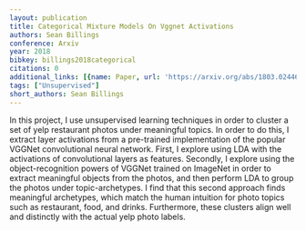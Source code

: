 ```yaml
---
layout: publication
title: Categorical Mixture Models On Vggnet Activations
authors: Sean Billings
conference: Arxiv
year: 2018
bibkey: billings2018categorical
citations: 0
additional_links: [{name: Paper, url: 'https://arxiv.org/abs/1803.02446'}]
tags: ["Unsupervised"]
short_authors: Sean Billings
---
```

In this project, I use unsupervised learning techniques in order to cluster a
set of yelp restaurant photos under meaningful topics. In order to do this, I
extract layer activations from a pre-trained implementation of the popular
VGGNet convolutional neural network. First, I explore using LDA with the
activations of convolutional layers as features. Secondly, I explore using the
object-recognition powers of VGGNet trained on ImageNet in order to extract
meaningful objects from the photos, and then perform LDA to group the photos
under topic-archetypes. I find that this second approach finds meaningful
archetypes, which match the human intuition for photo topics such as
restaurant, food, and drinks. Furthermore, these clusters align well and
distinctly with the actual yelp photo labels.